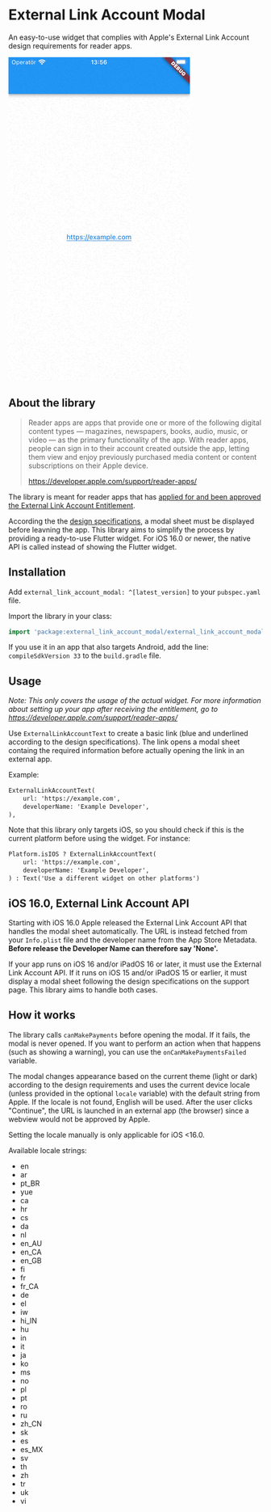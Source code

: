 # External Link Account Modal

An easy-to-use widget that complies with Apple's External Link Account design requirements for reader apps.

![preview](preview.gif)

## About the library

> Reader apps are apps that provide one or more of the following digital content types — magazines, newspapers, books, audio, music, or video — as the primary functionality of the app. With reader apps, people can sign in to their account created outside the app, letting them view and enjoy previously purchased media content or content subscriptions on their Apple device.
> 
> https://developer.apple.com/support/reader-apps/

The library is meant for reader apps that has [applied for and been approved the External Link Account Entitlement](https://developer.apple.com/contact/request/external-link-account/).

According the the [design specifications](https://developer.apple.com/support/downloads/Reader_App_Modal_Specifications.zip), a modal sheet must be displayed before leavning the app. This library aims to simplify the process by providing a ready-to-use Flutter widget. For iOS 16.0 or newer, the native API is called instead of showing the Flutter widget.

## Installation

Add `external_link_account_modal: ^[latest_version]` to your `pubspec.yaml` file.

Import the library in your class: 
```dart
import 'package:external_link_account_modal/external_link_account_modal.dart';
```

If you use it in an app that also targets Android, add the line: `compileSdkVersion 33` to the `build.gradle` file.

## Usage

*Note: This only covers the usage of the actual widget. For more information about setting up your app after receiving the entitlement, go to https://developer.apple.com/support/reader-apps/*

Use `ExternalLinkAccountText` to create a basic link (blue and underlined according to the design specifications). The link opens a modal sheet containg the required information before actually opening the link in an external app.

Example:
```
ExternalLinkAccountText(
    url: 'https://example.com',
    developerName: 'Example Developer',
), 
```

Note that this library only targets iOS, so you should check if this is the current platform before using the widget. For instance:
```
Platform.isIOS ? ExternalLinkAccountText(
    url: 'https://example.com',
    developerName: 'Example Developer',
) : Text('Use a different widget on other platforms')
```

## iOS 16.0, External Link Account API
Starting with iOS 16.0 Apple released the External Link Account API that handles the modal sheet automatically. The URL is instead fetched from your `Info.plist` file and the developer name from the App Store Metadata. **Before release the Developer Name can therefore say 'None'.**

If your app runs on iOS 16 and/or iPadOS 16 or later, it must use the External Link Account API. If it runs on iOS 15 and/or iPadOS 15 or earlier, it must display a modal sheet following the design specifications on the support page. This library aims to handle both cases.

## How it works
The library calls `canMakePayments` before opening the modal. If it fails, the modal is never opened. If you want to perform an action when that happens (such as showing a warning), you can use the `onCanMakePaymentsFailed` variable.

The modal changes appearance based on the current theme (light or dark) according to the design requirements and uses the current device locale (unless provided in the optional `locale` variable) with the default string from Apple. If the locale is not found, English will be used. After the user clicks "Continue", the URL is launched in an external app (the browser) since a webview would not be approved by Apple.

Setting the locale manually is only applicable for iOS <16.0.

Available locale strings:
* en
* ar
* pt_BR
* yue
* ca
* hr
* cs
* da
* nl
* en_AU
* en_CA
* en_GB
* fi
* fr
* fr_CA
* de
* el
* iw
* hi_IN
* hu
* in
* it
* ja
* ko
* ms
* no
* pl
* pt
* ro
* ru
* zh_CN
* sk
* es
* es_MX
* sv
* th
* zh
* tr
* uk
* vi